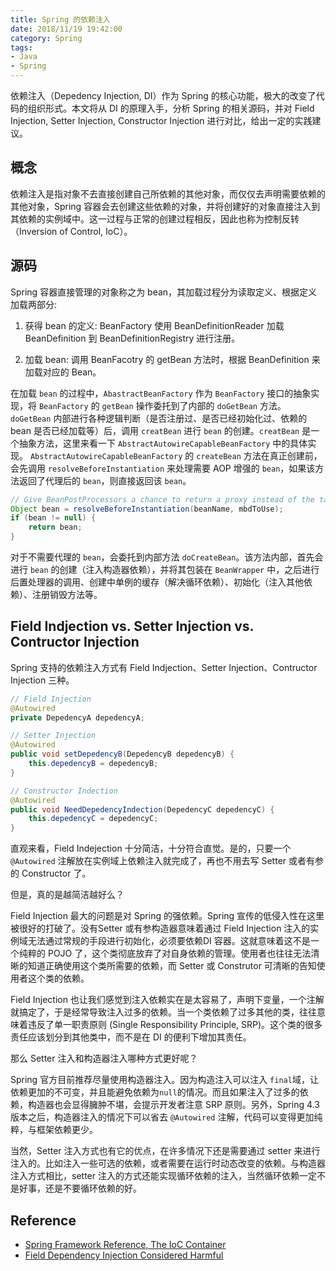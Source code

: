 ```yaml
---
title: Spring 的依赖注入
date: 2018/11/19 19:42:00
category: Spring
tags: 
- Java
- Spring
---
```


依赖注入（Depedency Injection, DI）作为 Spring 的核心功能，极大的改变了代码的组织形式。本文将从 DI 的原理入手，分析 Spring 的相关源码，并对 Field Injection, Setter Injection, Constructor Injection 进行对比，给出一定的实践建议。

<!-- more -->

## 概念

依赖注入是指对象不去直接创建自己所依赖的其他对象，而仅仅去声明需要依赖的其他对象，Spring 容器会去创建这些依赖的对象，并将创建好的对象直接注入到其依赖的实例域中。这一过程与正常的创建过程相反，因此也称为控制反转（Inversion of Control, IoC）。


## 源码

Spring 容器直接管理的对象称之为 bean，其加载过程分为读取定义、根据定义加载两部分: 

1. 获得 bean 的定义: BeanFactory 使用 BeanDefinitionReader 加载 BeanDefinition 到 BeanDefinitionRegistry 进行注册。

1. 加载 bean: 调用 BeanFacotry 的 getBean 方法时，根据 BeanDefinition 来加载对应的 Bean。

在加载 `bean` 的过程中，`AbastractBeanFactory` 作为 `BeanFactory` 接口的抽象实现，将 `BeanFactory` 的 `getBean` 操作委托到了内部的 `doGetBean` 方法。`doGetBean` 内部进行各种逻辑判断（是否注册过、是否已经初始化过、依赖的 bean 是否已经加载等）后，调用 `creatBean` 进行 `bean` 的创建。`creatBean` 是一个抽象方法，这里来看一下 `AbstractAutowireCapableBeanFactory` 中的具体实现。 `AbstractAutowireCapableBeanFactory` 的 `createBean` 方法在真正创建前，会先调用 `resolveBeforeInstantiation` 来处理需要 AOP 增强的 `bean`，如果该方法返回了代理后的 `bean`，则直接返回该 `bean`。

```java
// Give BeanPostProcessors a chance to return a proxy instead of the target bean instance.
Object bean = resolveBeforeInstantiation(beanName, mbdToUse);
if (bean != null) {
	return bean;
}
```

对于不需要代理的 `bean`，会委托到内部方法 `doCreateBean`。该方法内部，首先会进行 `bean` 的创建（注入构造器依赖），并将其包装在 `BeanWrapper` 中，之后进行后置处理器的调用、创建中单例的缓存（解决循环依赖）、初始化（注入其他依赖）、注册销毁方法等。

## Field Indjection vs. Setter Injection vs. Contructor Injection

Spring 支持的依赖注入方式有 Field Indjection、Setter Injection、Contructor Injection 三种。

```java
// Field Injection
@Autowired
private DepedencyA depedencyA;

// Setter Injection
@Autowired
public void setDepedencyB(DepedencyB depedencyB) {
    this.depedencyB = depedencyB;
}

// Constructor Indection
@Autowired
public void NeedDepedencyIndection(DepedencyC depedencyC) {
    this.depedencyC = depedencyC;
}
```

直观来看，Field Indejection 十分简洁，十分符合直觉。是的，只要一个 `@Autowired` 注解放在实例域上依赖注入就完成了，再也不用去写 Setter 或者有参的 Constructor 了。

但是，真的是越简洁越好么？

Field Injection 最大的问题是对 Spring 的强依赖。Spring 宣传的低侵入性在这里被很好的打破了。没有Setter 或有参构造器意味着通过 Field Injection 注入的实例域无法通过常规的手段进行初始化，必须要依赖DI 容器。这就意味着这不是一个纯粹的 POJO 了，这个类彻底放弃了对自身依赖的管理。使用者也往往无法清晰的知道正确使用这个类所需要的依赖，而 Setter 或 Construtor 可清晰的告知使用者这个类的依赖。

Field Injection 也让我们感觉到注入依赖实在是太容易了，声明下变量，一个注解就搞定了，于是经常导致注入过多的依赖。当一个类依赖了过多其他的类，往往意味着违反了单一职责原则 (Single Responsibility Principle, SRP)。这个类的很多责任应该划分到其他类中，而不是在 DI 的便利下增加其责任。

那么 Setter 注入和构造器注入哪种方式更好呢？

Spring 官方目前推荐尽量使用构造器注入。因为构造注入可以注入 `final`域，让依赖更加的不可变，并且能避免依赖为`null`的情况。而且如果注入了过多的依赖，构造器也会显得臃肿不堪，会提示开发者注意 SRP 原则。另外，Spring 4.3 版本之后，构造器注入的情况下可以省去 `@Autowired` 注解，代码可以变得更加纯粹，与框架依赖更少。

当然，Setter 注入方式也有它的优点，在许多情况下还是需要通过 setter 来进行注入的。比如注入一些可选的依赖，或者需要在运行时动态改变的依赖。与构造器注入方式相比，setter 注入的方式还能实现循环依赖的注入，当然循环依赖一定不是好事，还是不要循环依赖的好。


## Reference

* [Spring Framework Reference, The IoC Container](https://docs.spring.io/spring/docs/4.2.x/spring-framework-reference/html/beans.html)
* [Field Dependency Injection Considered Harmful](https://www.vojtechruzicka.com/field-dependency-injection-considered-harmful/)

